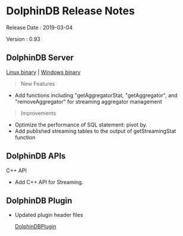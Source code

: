# DolphinDB Release Notes

Release Date : 2019-03-04

Version : 0.93

## DolphinDB Server
[Linux binary](http://www.dolphindb.com/downloads/DolphinDB_Linux_V0.93.zip) | [Windows binary](http://www.dolphindb.com/downloads/DolphinDB_Win_V0.93.zip)

> New Features

* Add functions including "getAggregatorStat, "getAggregator", and "removeAggregator" for streaming aggregator management

> Improvements

* Optimize the performance of SQL statement: pivot by.
* Add published streaming tables to the output of getStreamingStat function


## DolphinDB APIs

C++ API

* Add C++ API for Streaming.

## DolphinDB Plugin

* Updated plugin header files
  
    [DolphinDBPlugin](https://github.com/dolphindb/release/blob/master/0.92/DolphinDB_Plugin_V0.93_src.zip)
